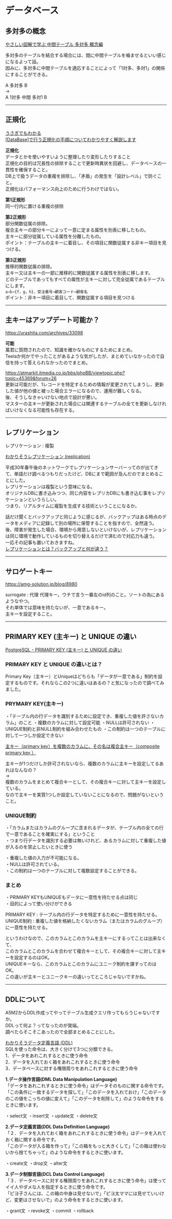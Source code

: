 # データベース

## 多対多の概念

[やさしい図解で学ぶ 中間テーブル 多対多 概念編](https://qiita.com/ramuneru/items/db43589551dd0c00fef9)  

多対多のテーブルを結合する場合には、間に中間テーブルを嚙ませるといい感じになるよって話。  
因みに、多対多に中間テーブルを適応することによって「1対多、多対1」の関係にすることができる。  

A 多対多 B  
→  
A 1対多 中間 多対1 B  

---

## 正規化

[うさぎでもわかる](https://www.momoyama-usagi.com/entry/info-database-seikika)  
[[DataBase]で行う正規化の手順についてわかりやすく解説します](https://rikulogger.com/db/nomalization/)

**正規化**  
データとかを使いやすいように整理したり変形したりすること  
正規化の目的は冗長性の排除することで更新時異状を回避し、データベースの一貫性を確保すること。  
DB上で扱うデータの重複を排除し、「矛盾」の発生を「設計レベル」で防ぐこと。  
正規化はパフォーマンス向上のために行うわけではない。  

**第1正規形**  
同一行内に置ける重複の排除  

**第2正規形**  
部分関数従属の排除。  
複合主キーの部分キーによって一意に定まる属性を別表に移したもの。  
主キーに部分従属している属性を分離したもの。  
ポイント：テーブルの主キーに着目し、その項目に関数従属する非キー項目を見つける。  

**第3正規形**  
推移的関数従属の排除。  
主キー又は主キーの一部に推移的に関数従属する属性を別表に移します。  
どのテーブルであってもすべての属性が主キーに対して完全従属であるテーブルにします。  
`a→b→{f，g，h}、受注番号→顧客コード→顧客名`  
ポイント：非キー項目に着目して、関数従属する項目を見つける  

---

## 主キーはアップデート可能か？

<https://urashita.com/archives/33098>

**可能**  
萬君に質問されたので、知識を確かなものにするためにまとめ。  
Teelaか何かでやったことがあるような気がしたが、まとめていなかったので自信を持って答えられなかったのでまとめ。  

<https://atmarkit.itmedia.co.jp/bbs/phpBB/viewtopic.php?topic=45369&forum=26>  
更新は可能だが、1レコードを特定するための情報が変更されてしまうし、更新した値が他の値と被った場合エラーになるので、運用が難しくなる。  
後、そうしなきゃいけない地点で設計が悪い。  
マスターの主キーが更新された場合には関連するテーブルの全てを更新しなければいけなくなる可能性も存在する。  

---

## レプリケーション

レプリケーション : 複製

[わかりそうレプリケーション (replication)](https://wa3.i-3-i.info/word12869.html)  

平成30年春午後のネットワークでレプリケーションサーバーってのが出てきて、単語だけ調べるつもりだったけど、DBにまで範囲が及んだのでまとめることにした。  
レプリケーションは複製という意味になる。  
オリジナルDBに書き込みつつ、同じ内容をレプリカDBにも書き込む事をレプリケーションというらしい。  
つまり、リアルタイムに複製を生成する技術ということになるか。  

話だけ聞くとバックアップと同じように感じるが、バックアップはある時点のデータをメディアに記録して別の場所に保管することを指すので、全然違う。  
後、障害が発生した場合、環境から用意しないといけないが、レプリケーションは同じ環境で動作しているものを切り替えるだけで済むので対応力も違う。  
一応その記事も置いておきますね。  
[レプリケーションとは？バックアップと何が違う？](https://bcblog.sios.jp/what-is-replication/)  

---

## サロゲートキー

<https://amg-solution.jp/blog/8980>  

surrogate : 代理
代理キー。ウチで言う一番左のid列のこと。ソートの為にあるようなやつ。  
それ単体では意味を持たないが、一意であるキー。  
主キーを設定すること。  

---

## PRIMARY KEY (主キー) と UNIQUE の違い

[PostgreSQL - PRIMARY KEY (主キー) と UNIQUE の違い](https://esthersoftware.hatenablog.com/entry/deference-between-primarykey-and-unique-postgresql)  

### PRIMARY KEY と UNIQUE の違いとは？

Primary Key（主キー）とUniqueはどちらも「データが一意である」制約を設定するものです。それならこの2つに違いはあるの？と気になったので調べてみました。

### PRYMARY KEY(主キー)

・「テーブル内の行データを識別するために設定でき、重複した値を許さないカラム」のこと
・複数のカラムに対して設定可能
・NULLは許可されない
・UNIQUE制約と非NULL制約を組み合わせたもの
・この制約は一つのテーブルに対して一つしか設定できない

[主キー（primary key）を複数のカラムに、その名は複合主キー（composite primary key ）](https://ts0818.hatenablog.com/entry/2017/02/04/162513)  

主キーが1つだけしか許可されないなら、複数のカラムに主キーを設定してるあれはなんなの？  
→  
複数のカラムをまとめて複合キーとして、その複合キーに対して主キーを設定している。  
なので主キーを実質1つしか設定していないことになるので、問題がないということ。  

### UNIQUE制約

・「カラムまたはカラムのグループに含まれるデータが、テーブル内の全ての行で一意であることを確実にする」ということ  
・つまり行データを識別する必要は無いけれど、あるカラムに対して重複した値が入るのを禁止したいときに使う  

・重複した値の入力が不可能になる。  
・NULLは許可されている。  
・この制約は一つのテーブルに対して複数設定することができる。  

### まとめ

・PRIMARY KEYもUNIQUEもデータに一意性を持たせる点は同じ  
・目的によって使い分けができる  

PRIMARY KEY : テーブル内の行データを特定するために一意性を持たせる。  
UNIQUE制約 :  重複した値を格納したくないカラム（またはカラムのグループ）に一意性を持たせる。  

というわけなので、このカラムとこのカラムを主キーにするってことは出来なくて、  
このカラムとこのカラムを合わせて複合キーとして、その複合キーに対して主キーを設定するのはOK。  
UNIQUEキーなら、このカラムとこのカラムにユニーク制約を課すってのはOK。  
この違いが主キーとユニークキーの違いってところじゃないですかね。  

---

## DDLについて

A5M2からDDL作成ってやってテーブル生成クエリ作ってもらうじゃないですか。  
DDLって何よ？ってなったのが発端。  
調べたらそこそこあったので全部まとめることにした。  

[わかりそうデータ定義言語 (DDL)](https://wa3.i-3-i.info/word15639.html)  
SQLを使った命令は、大きく分けて3つに分類できる。  
1．データをあれこれするときに使う命令  
2．データを入れておく箱をあれこれするときに使う命令  
3．データベースに対する権限周りをあれこれするときに使う命令  

**1.データ操作言語(DML Data Manipulation Language)**  
「データをあれこれするときに使う命令」はデータそのものに関する命令です。  
「この条件に一致するデータを探して」「このデータを入れておけ」「このデータのこの値をこっちの値に変えて」「このデータを削除して」のような命令をするときに使います。  

・select文
・insert文
・update文
・delete文

**2.データ定義言語(DDL Data Definition Language)**  
「２．データを入れておく箱をあれこれするときに使う命令」はデータを入れておく箱に関する命令です。  
「このデータが入る箱を作って」「この箱をもっと大きくして」「この箱は使わないから捨てちゃって」のような命令をするときに使います。  

・create文
・drop文
・alter文

**3.データ制御言語(DCL Data Control Language)**  
「３．データベースに対する権限周りをあれこれするときに使う命令」は使ってイイ人やダメな人を指定するときに使う命令です。  
「ピヨ子さんには、この箱の中身は見せないで」「ピヨ太ママには見せていいけど、変更はさせないで」のよう命令をするときに使います。  

・grant文
・revoke文
・commit
・rollback
